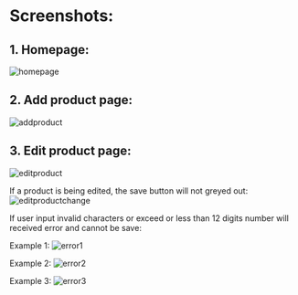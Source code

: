 # Screenshots:

## 1. **Homepage:**
![homepage](https://github.com/jacklee9611/assessment-jack/assets/58587453/4252812a-0147-4a37-95c0-e11896c12013)

## 2. **Add product page:**
![addproduct](https://github.com/jacklee9611/assessment-jack/assets/58587453/d37b1e65-c25f-45e8-8d32-13dae9841cc3)

## 3. **Edit product page:**
![editproduct](https://github.com/jacklee9611/assessment-jack/assets/58587453/d992e50c-74ea-4bc9-9cba-393d80749f3e)

  If a product is being edited, the save button will not greyed out:
  ![editproductchange](https://github.com/jacklee9611/assessment-jack/assets/58587453/65dd5665-c07b-43d9-8241-c278cb13a628)

  If user input invalid characters or exceed or less than 12 digits number will received error and cannot be save:
  
  Example 1:
  ![error1](https://github.com/jacklee9611/assessment-jack/assets/58587453/6dcfd00c-ae63-4df4-ab35-76c97c12d452)

  Example 2:
  ![error2](https://github.com/jacklee9611/assessment-jack/assets/58587453/de4791b8-c312-4b29-8b89-798685d63aa8)
  
  Example 3:
  ![error3](https://github.com/jacklee9611/assessment-jack/assets/58587453/e1493671-3567-4d28-b753-eb2f8aa9d56e)
  
